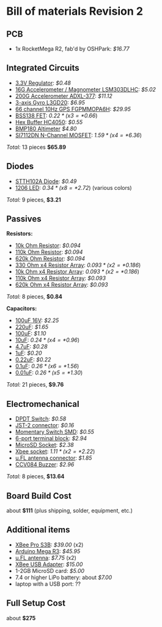 Bill of materials Revision 2
============================

PCB
-------------------
* 1x RocketMega R2, fab'd by OSHPark: *$16.77*


Integrated Circuits
-------------------
* [3.3V Regulator](http://www.digikey.com/product-detail/en/NCP1117DT33G/NCP1117DT33GOS-ND/1483318): *$0.48*
* [16G Accelerometer / Magnometer LSM303DLHC](http://www.digikey.com/product-detail/en/LSM303DLHCTR/497-11918-1-ND/2757636): *$5.02*
* [200G Accelerometer ADXL-377](http://www.digikey.com/product-detail/en/ADXL377BCPZ-RL7/ADXL377BCPZ-RL7CT-ND/3678489): *$11.12*
* [3-axis Gyro L3GD20](http://www.digikey.com/product-detail/en/L3GD20TR/497-12081-1-ND/2793125): *$6.95*
* [66 channel 10Hz GPS FGPMMOPA6H](http://www.adafruit.com/products/790): *$29.95*
* [BSS138 FET](http://www.digikey.com/product-detail/en/BSS138/BSS138CT-ND/244294): *$0.22* (x3 = *$0.66*)
* [Hex Buffer HC4050](http://www.digikey.com/product-detail/en/M74HC4050RM13TR/497-1844-1-ND/592147): *$0.55*
* [BMP180 Altimeter](http://www.digikey.com/product-detail/en/BMP180/828-1027-1-ND/2688260) *$4.80*
* [SI7112DN N-Channel MOSFET](http://www.digikey.com/product-detail/en/SI7112DN-T1-GE3/SI7112DN-T1-GE3CT-ND/1995641): *$1.59* (x4 = *$6.36*)

*Total:* 13 pieces **$65.89**


Diodes
-----------------
* [STTH102A Diode](http://www.digikey.com/product-detail/en/STTH102A/497-2500-1-ND/603882): *$0.49*
* [1206 LED](http://www.digikey.com/product-detail/en/LTST-C150GKT/160-1169-1-ND/269241): *$0.34* (x8 = *$2.72*) (various colors)

*Total:* 9 pieces, **$3.21**


Passives
-----------------
**Resistors:**
* [10k Ohm Resistor](http://www.digikey.com/product-detail/en/CRCW120610K0JNEA/541-10KECT-ND/1181339): *$0.094*
* [110k Ohm Resistor](http://www.digikey.com/product-detail/en/CRCW1206110KJNEA/541-110KECT-ND/1181364): *$0.094*
* [620k Ohm Resistor](http://www.digikey.com/product-detail/en/CRCW1206620KJNEA/541-620KECT-ND/1181382): *$0.094*
* [330 Ohm x4 Resistor Array](http://www.digikey.com/product-detail/en/CRA06S083330RJTA/CRA6S8330CT-ND/1285912): *$0.093* (x2 = *$0.186*)
* [10k Ohm x4 Resistor Array](http://www.digikey.com/product-detail/en/CRA06S08310K0JTA/CRA6S810KCT-ND/1285853): *$0.093* (x2 = *$0.186*)
* [110k Ohm x4 Resistor Array](http://www.digikey.com/product-detail/en/CRA06S083110KJTA/CRA6S8110KCT-ND/1285855): *$0.093*
* [620k Ohm x4 Resistor Array](http://www.digikey.com/product-detail/en/CRA06S083620KJTA/CRA6S8620KCT-ND/1285947): *$0.093*

*Total:* 8 pieces, **$0.84**

**Capacitors:**
* [100uF 16V](http://www.digikey.com/product-detail/en/EMK325ABJ107MM-T/587-3152-1-ND/2774765): *$2.25*
* [220uF](http://www.digikey.com/product-detail/en/CL32A227MQVNNNE/1276-3375-1-ND/3891461): *$1.65*
* [100uF](http://www.digikey.com/product-detail/en/C3216X5R0J107M160AB/445-6008-1-ND/2444049): *$1.10*
* [10uF](http://www.digikey.com/product-detail/en/C3216X5R0J106K%2F1.60/445-1388-1-ND/567613): *$0.24* (x4 = *$0.96*)
* [4.7uF](http://www.digikey.com/product-detail/en/C3216X7R1C475K085AB/445-14795-1-ND/3956461): *$0.28*
* [1uF](http://www.digikey.com/product-detail/en/C3216X7R1E105M085AA/445-4024-1-ND/1965670): *$0.20*
* [0.22uF](http://www.digikey.com/product-detail/en/C3216X7R1H224K115AA/445-1379-1-ND/567629): *$0.22*
* [0.1uF](http://www.digikey.com/product-detail/en/C3216X7R2A104K160AA/445-1377-1-ND/567625): *$0.26* (x6 = *$1.56*)
* [0.01uF](http://www.digikey.com/product-detail/en/C3216X5R2J103K115AA/445-14727-1-ND/3956393): *$0.26* (x5 = *$1.30*)

*Total:* 21 pieces, **$9.76**

Electromechanical
-----------------
* [DPDT Switch](http://www.digikey.com/product-detail/en/EG1390A/EG4632CT-ND/1950621): *$0.58*
* [JST-2 connector](http://www.digikey.com/product-detail/en/S2B-XH-A(LF)(SN)/455-2257-ND/1651055): *$0.16*
* [Momentary Switch SMD](http://www.digikey.com/product-detail/en/KMR231NG%20LFS/CKN10246CT-ND/2176497): *$0.55*
* [6-port terminal block](http://www.digikey.com/product-detail/en/282834-6/A98337-ND/1153267): *$2.94*
* [MicroSD Socket](http://www.digikey.com/product-detail/en/693071010811/732-3819-1-ND/3124603): *$2.38*
* [Xbee socket](http://www.digikey.com/product-detail/en/NPPN101BFCN-RC/S5751-10-ND/804812): *$1.11* (x2 = *$2.22*)
* [u.FL antenna connector](http://www.digikey.com/product-detail/en/RECE-20279-001E-01/931-1107-1-ND/2332746): *$1.85*
* [CCV084 Buzzer](http://www.digikey.com/product-detail/en/CCV-084B16/102-1265-1-ND/610973): *$2.96*

*Total:* 8 pieces, **$13.64**

Board Build Cost
----------------
about **$111** (plus shipping, solder, equipment, etc.)


Additional items
----------------
* [XBee Pro S3B](http://www.mouser.com/ProductDetail/Digi-International/XBP9B-XCUT-001/?qs=sGAEpiMZZMtJacPDJcUJY2%2fs1HWbsnnK%252b3mZa2StLyI%3d): *$39.00* (x2)
* [Arduino Mega R3](http://www.mouser.com/ProductDetail/Arduino/A000067/?qs=sGAEpiMZZMt0re6d%252b2Rx9v%252bc%252bQEIaOW9): *$45.95*
* [u.FL antenna](http://www.amazon.com/Mini-Antenna-RP-SMA-Bulkhead-Pigtail/dp/B007XVHQ9M/ref=sr_1_2?ie=UTF8&qid=1372985247&sr=8-2&keywords=u.fl+antenna): *$7.75* (x2)
* [XBee USB Adapter](http://www.amazon.com/SainSmart-Adapter-Arduino-Mega2560-Duemilanove/dp/B0085J99CI/ref=sr_1_10?s=electronics&ie=UTF8&qid=1372985301&sr=1-10&keywords=xbee): *$15.00*
* 1-2GB MicroSD card: *$5.00*
* 7.4 or higher LiPo battery: about *$7.00*
* laptop with a USB port: ??


Full Setup Cost
---------------
about **$275**